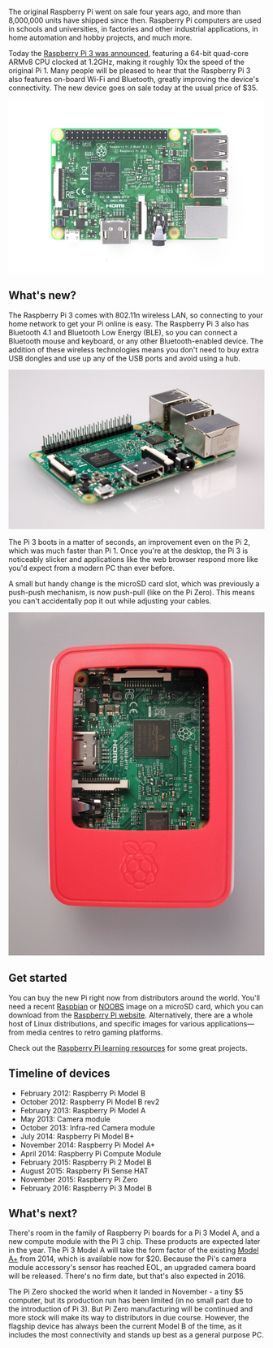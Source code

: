 The original Raspberry Pi went on sale four years ago, and more than 8,000,000 units have shipped
since then. Raspberry Pi computers are used in schools and universities, in factories and other
industrial applications, in home automation and hobby projects, and much more.

Today the [Raspberry Pi 3 was announced](https://www.raspberrypi.org/blog/raspberry-pi-3-on-sale/),
featuring a 64-bit quad-core ARMv8 CPU clocked at 1.2GHz, making it roughly 10x the speed of the
original Pi 1. Many people will be pleased to hear that the Raspberry Pi 3 also features on-board
Wi-Fi and Bluetooth, greatly improving the device's connectivity. The new device goes on sale today
at the usual price of $35.

![](images/pi3.jpg)

## What's new?

The Raspberry Pi 3 comes with 802.11n wireless LAN, so connecting to your home network to get your
Pi online is easy. The Raspberry Pi 3 also has Bluetooth 4.1 and Bluetooth Low Energy (BLE), so you
can connect a Bluetooth mouse and keyboard, or any other Bluetooth-enabled device. The addition of
these wireless technologies means you don't need to buy extra USB dongles and use up any of the USB
ports and avoid using a hub.

![](images/pi3-diag.jpg)

The Pi 3 boots in a matter of seconds, an improvement even on the Pi 2, which was much faster than
Pi 1. Once you're at the desktop, the Pi 3 is noticeably slicker and applications like the web
browser respond more like you'd expect from a modern PC than ever before.

A small but handy change is the microSD card slot, which was previously a push-push mechanism, is
now push-pull (like on the Pi Zero). This means you can't accidentally pop it out while adjusting
your cables.

![](images/pi3-case-top.jpg)

## Get started

You can buy the new Pi right now from distributors around the world. You'll need a recent
[Raspbian](https://www.raspberrypi.org/downloads/raspbian/) or
[NOOBS](https://www.raspberrypi.org/downloads/noobs/) image on a microSD card, which you can
download from the [Raspberry Pi website](https://www.raspberrypi.org/downloads/). Alternatively,
there are a whole host of Linux distributions, and specific images for various applications—from
media centres to retro gaming platforms.

Check out the [Raspberry Pi learning resources](https://www.raspberrypi.org/resources/) for some
great projects.

## Timeline of devices

- February 2012: Raspberry Pi Model B
- October 2012: Raspberry Pi Model B rev2
- February 2013: Raspberry Pi Model A
- May 2013: Camera module
- October 2013: Infra-red Camera module
- July 2014: Raspberry Pi Model B+
- November 2014: Raspberry Pi Model A+
- April 2014: Raspberry Pi Compute Module
- February 2015: Raspberry Pi 2 Model B
- August 2015: Raspberry Pi Sense HAT
- November 2015: Raspberry Pi Zero
- February 2016: Raspberry Pi 3 Model B

## What's next?

There's room in the family of Raspberry Pi boards for a Pi 3 Model A, and a new compute module with
the Pi 3 chip. These products are expected later in the year. The Pi 3 Model A will take the form
factor of the existing [Model A+](https://www.raspberrypi.org/products/model-a-plus/) from 2014,
which is available now for $20. Because the Pi's camera module accessory's sensor has reached EOL,
an upgraded camera board will be released. There's no firm date, but that's also expected in 2016.

The Pi Zero shocked the world when it landed in November - a tiny $5 computer, but its production
run has been limited (in no small part due to the introduction of Pi 3). But Pi Zero manufacturing
will be continued and more stock will make its way to distributors in due course. However, the
flagship device has always been the current Model B of the time, as it includes the most
connectivity and stands up best as a general purpose PC.
